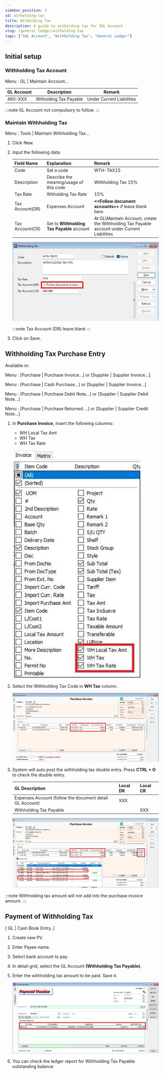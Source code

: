 ```yaml
---
sidebar_position: 3
id: witholding-tax
title: Witholding Tax
description: A guide to witholding tax for SQL Account
slug: /general-ledger/witholding-tax
tags: ["SQL Account", "Withholding Tax", "General Ledger"]
---
```




## Initial setup

### Withholding Tax Account

Menu : GL | Maintain Account...

| GL Account |     Description      |       Remark            |
|------------|----------------------|-------------------------|
|460-XXX     |Witholding Tax Payable|Under Current Liabilities|

:::note
GL Account not compulsory to follow.
:::

### Maintain Withholding Tax

Menu : Tools | Maintain Withholding Tax...

1. Click New.

2. Input the following data:

    | Field Name     |     Explanation                          |       Remark                                                                               |
    |----------------|------------------------------------------|--------------------------------------------------------------------------------------------|
    |Code            |Set a code                                |WTH-TAX15                                                                                   |
    |Description     |Describe the meaning/usage of this code   |Withholding Tax 15%                                                                         |
    |Tax Rate        |Witholding Tax Rate                       |15%                                                                                         |
    |Tax Account(DR) |Expenses Account                          |**&lt;&lt;Follow document accounts>>** if leave blank here                                  |
    |Tax Account(CR) |Set to **Withholding Tax Payable** account|At GL\Maintain Account, create the Withholding Tax Payable account under Current Liabilities|

    ![1](../../static/img/general-ledger/witholding-tax/1.png)

    :::note
    Tax Account (DR) leave blank
    :::

3. Click on Save.

## Withholding Tax Purchase Entry

Available in:

Menu : [Purchase | Purchase Invoice...] or [Supplier | Supplier Invoice...]

Menu : [Purchase | Cash Purchase...] or [Supplier | Supplier Invoice...]

Menu : [Purchase | Purchase Debit Note...] or [Supplier | Supplier Debit Note...]

Menu : [Purchase | Purchase Returned ...] or [Supplier | Supplier Credit Note...]

1. In **Purchase Invoice**, insert the following columns:

    - WH Local Tax Amt
    - WH Tax
    - WH Tax Rate

    ![2](../../static/img/general-ledger/witholding-tax/2.png)

2. Select the Withholding Tax Code in **WH Tax** column.

    ![3](../../static/img/general-ledger/witholding-tax/3.png)

3. System will auto post the withholding tax double entry. Press **CTRL + O** to check the double entry.

    | GL Description                                         |  Local DR |  Local CR  |
    |--------------------------------------------------------|-----------|------------|
    |Expenses Account (follow the document detail GL Account)|XXX        |            |
    |Withholding Tax Payable                                 |           |  XXX       |

    ![4](../../static/img/general-ledger/witholding-tax/4.png)

:::note
Withholding tax amount will not add into the purchase invoice amount.
:::

## Payment of Withholding Tax

[ GL | Cash Book Entry..]

1. Create new PV.

2. Enter Payee name.

3. Select bank account to pay.

4. In detail grid, select the GL Account **(Withholding Tax Payable)**.

5. Enter the withholding tax amount to be paid. Save it.

    ![5](../../static/img/general-ledger/witholding-tax/5.png)

6. You can check the ledger report for Withholding Tax Payable outstanding balance
